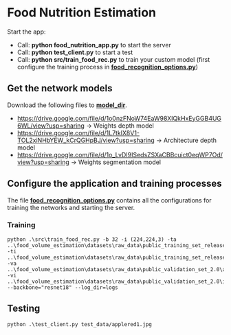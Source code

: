 # Food Nutrition Estimation
Start the app:
- Call: **python food_nutrition_app.py** to start the server
- Call: **python test_client.py** to start a test
- Call: **python src/train_food_rec.py** to train your custom model (first configure the training process in **[food_recognition_options.py](./src/food_recognition_options.py)**)

## Get the network models
Download the following files to **[model_dir](./src/models/files)**.
- https://drive.google.com/file/d/1o0nzFNoW74EaW98XIQkHxEyGGB4UG6WL/view?usp=sharing -> Weights depth model
- https://drive.google.com/file/d/1L7tkIX8V1-TOL2xiNHbYEW_kCrQGHpBJ/view?usp=sharing -> Architecture depth model
- https://drive.google.com/file/d/1o_LvDI9ISedsZSXaCBBcuict0eqWP7Od/view?usp=sharing -> Weights segmentation model

## Configure the application and training processes
The file **[food_recognition_options.py](./src/food_recognition_options.py)** contains all the configurations for training the networks and starting the server.


### Training
```
python .\src\train_food_rec.py -b 32 -i (224,224,3) -ta ..\food_volume_estimation\datasets\raw_data\public_training_set_release_2.0\annotations.json -ti ..\food_volume_estimation\datasets\raw_data\public_training_set_release_2.0\images\ -va ..\food_volume_estimation\datasets\raw_data\public_validation_set_2.0\annotations.json -vi ..\food_volume_estimation\datasets\raw_data\public_validation_set_2.0\images\ --backbone="resnet18" --log_dir=logs
```

## Testing
```
python .\test_client.py test_data/applered1.jpg
```